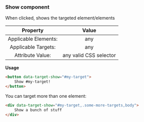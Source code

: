### Show component

When clicked, shows the targeted element/elements

| Property | Value |
|:---:|:---:|
| Applicable Elements: | any |
| Applicable Targets: | any |
| Attribute Value: | any valid CSS selector |

**Usage**

```html
<button data-target-show="#my-target">
	Show #my-target!
</button>
```

You can target more than one element:

```html
<div data-target-show="#my-target,.some-more-targets,body">
	Show a bunch of stuff
</div>
```